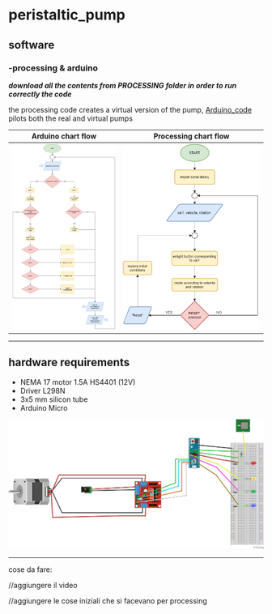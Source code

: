 # peristaltic_pump

  ## software
    
   ### -processing & arduino 
       
   ***download all the contents from PROCESSING folder in order to run correctly the code***
      
   the processing code creates a virtual version of the pump, [Arduino_code](https://github.com/adelplasters/peristaltic_pump/blob/main/Arduino_code.ino) pilots both the real and virtual pumps 
       
       
       
 | Arduino chart flow  | Processing chart flow |
| ------------- | ------------- |
|  <img src="https://github.com/adelplasters/peristaltic_pump/blob/main/Flowchart_Arduino.jpg" width="345"> | <img src="https://github.com/adelplasters/peristaltic_pump/blob/main/flowchart_Processing.png" width="450"> |

 
   * * *

  ## hardware requirements 
 
  * NEMA 17 motor 1.5A HS4401 (12V) 
  * Driver L298N  
  * 3x5 mm silicon tube 
  * Arduino Micro 
 
  <img src="https://github.com/adelplasters/peristaltic_pump/blob/main/circuit.png" width="820">

 
  * * * 
    
 
 cose da fare:
 
 
 //aggiungere il video 

 //aggiungere le cose iniziali che si facevano per processing 

